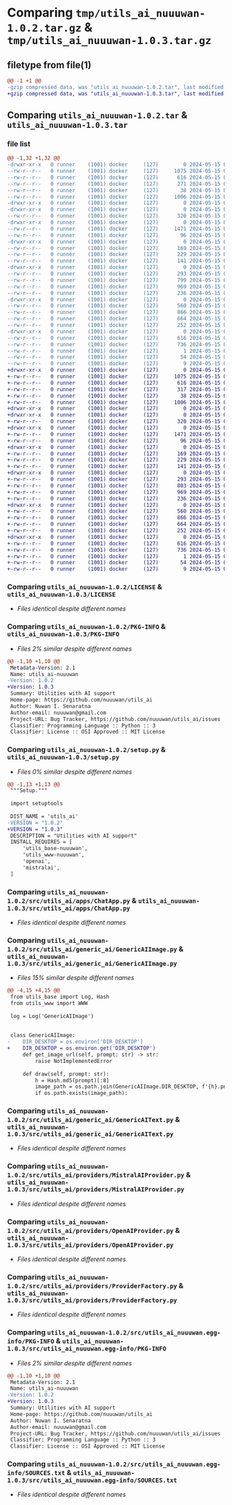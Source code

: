 # Comparing `tmp/utils_ai_nuuuwan-1.0.2.tar.gz` & `tmp/utils_ai_nuuuwan-1.0.3.tar.gz`

## filetype from file(1)

```diff
@@ -1 +1 @@
-gzip compressed data, was "utils_ai_nuuuwan-1.0.2.tar", last modified: Wed May 15 06:45:33 2024, max compression
+gzip compressed data, was "utils_ai_nuuuwan-1.0.3.tar", last modified: Wed May 15 07:24:41 2024, max compression
```

## Comparing `utils_ai_nuuuwan-1.0.2.tar` & `utils_ai_nuuuwan-1.0.3.tar`

### file list

```diff
@@ -1,32 +1,32 @@
-drwxr-xr-x   0 runner    (1001) docker     (127)        0 2024-05-15 06:45:33.708371 utils_ai_nuuuwan-1.0.2/
--rw-r--r--   0 runner    (1001) docker     (127)     1075 2024-05-15 06:45:09.000000 utils_ai_nuuuwan-1.0.2/LICENSE
--rw-r--r--   0 runner    (1001) docker     (127)      616 2024-05-15 06:45:33.708371 utils_ai_nuuuwan-1.0.2/PKG-INFO
--rw-r--r--   0 runner    (1001) docker     (127)      271 2024-05-15 06:45:09.000000 utils_ai_nuuuwan-1.0.2/README.md
--rw-r--r--   0 runner    (1001) docker     (127)       38 2024-05-15 06:45:33.708371 utils_ai_nuuuwan-1.0.2/setup.cfg
--rw-r--r--   0 runner    (1001) docker     (127)     1006 2024-05-15 06:45:09.000000 utils_ai_nuuuwan-1.0.2/setup.py
-drwxr-xr-x   0 runner    (1001) docker     (127)        0 2024-05-15 06:45:33.704371 utils_ai_nuuuwan-1.0.2/src/
-drwxr-xr-x   0 runner    (1001) docker     (127)        0 2024-05-15 06:45:33.704371 utils_ai_nuuuwan-1.0.2/src/utils_ai/
--rw-r--r--   0 runner    (1001) docker     (127)      320 2024-05-15 06:45:09.000000 utils_ai_nuuuwan-1.0.2/src/utils_ai/__init__.py
-drwxr-xr-x   0 runner    (1001) docker     (127)        0 2024-05-15 06:45:33.704371 utils_ai_nuuuwan-1.0.2/src/utils_ai/apps/
--rw-r--r--   0 runner    (1001) docker     (127)     1471 2024-05-15 06:45:09.000000 utils_ai_nuuuwan-1.0.2/src/utils_ai/apps/ChatApp.py
--rw-r--r--   0 runner    (1001) docker     (127)       96 2024-05-15 06:45:09.000000 utils_ai_nuuuwan-1.0.2/src/utils_ai/apps/__init__.py
-drwxr-xr-x   0 runner    (1001) docker     (127)        0 2024-05-15 06:45:33.704371 utils_ai_nuuuwan-1.0.2/src/utils_ai/core/
--rw-r--r--   0 runner    (1001) docker     (127)      169 2024-05-15 06:45:09.000000 utils_ai_nuuuwan-1.0.2/src/utils_ai/core/ChatRole.py
--rw-r--r--   0 runner    (1001) docker     (127)      229 2024-05-15 06:45:09.000000 utils_ai_nuuuwan-1.0.2/src/utils_ai/core/Message.py
--rw-r--r--   0 runner    (1001) docker     (127)      141 2024-05-15 06:45:09.000000 utils_ai_nuuuwan-1.0.2/src/utils_ai/core/__init__.py
-drwxr-xr-x   0 runner    (1001) docker     (127)        0 2024-05-15 06:45:33.708371 utils_ai_nuuuwan-1.0.2/src/utils_ai/generic_ai/
--rw-r--r--   0 runner    (1001) docker     (127)      293 2024-05-15 06:45:09.000000 utils_ai_nuuuwan-1.0.2/src/utils_ai/generic_ai/GenericAI.py
--rw-r--r--   0 runner    (1001) docker     (127)      799 2024-05-15 06:45:09.000000 utils_ai_nuuuwan-1.0.2/src/utils_ai/generic_ai/GenericAIImage.py
--rw-r--r--   0 runner    (1001) docker     (127)      969 2024-05-15 06:45:09.000000 utils_ai_nuuuwan-1.0.2/src/utils_ai/generic_ai/GenericAIText.py
--rw-r--r--   0 runner    (1001) docker     (127)      236 2024-05-15 06:45:09.000000 utils_ai_nuuuwan-1.0.2/src/utils_ai/generic_ai/__init__.py
-drwxr-xr-x   0 runner    (1001) docker     (127)        0 2024-05-15 06:45:33.708371 utils_ai_nuuuwan-1.0.2/src/utils_ai/providers/
--rw-r--r--   0 runner    (1001) docker     (127)      560 2024-05-15 06:45:09.000000 utils_ai_nuuuwan-1.0.2/src/utils_ai/providers/MistralAIProvider.py
--rw-r--r--   0 runner    (1001) docker     (127)      866 2024-05-15 06:45:09.000000 utils_ai_nuuuwan-1.0.2/src/utils_ai/providers/OpenAIProvider.py
--rw-r--r--   0 runner    (1001) docker     (127)      664 2024-05-15 06:45:09.000000 utils_ai_nuuuwan-1.0.2/src/utils_ai/providers/ProviderFactory.py
--rw-r--r--   0 runner    (1001) docker     (127)      252 2024-05-15 06:45:09.000000 utils_ai_nuuuwan-1.0.2/src/utils_ai/providers/__init__.py
-drwxr-xr-x   0 runner    (1001) docker     (127)        0 2024-05-15 06:45:33.708371 utils_ai_nuuuwan-1.0.2/src/utils_ai_nuuuwan.egg-info/
--rw-r--r--   0 runner    (1001) docker     (127)      616 2024-05-15 06:45:33.000000 utils_ai_nuuuwan-1.0.2/src/utils_ai_nuuuwan.egg-info/PKG-INFO
--rw-r--r--   0 runner    (1001) docker     (127)      736 2024-05-15 06:45:33.000000 utils_ai_nuuuwan-1.0.2/src/utils_ai_nuuuwan.egg-info/SOURCES.txt
--rw-r--r--   0 runner    (1001) docker     (127)        1 2024-05-15 06:45:33.000000 utils_ai_nuuuwan-1.0.2/src/utils_ai_nuuuwan.egg-info/dependency_links.txt
--rw-r--r--   0 runner    (1001) docker     (127)       54 2024-05-15 06:45:33.000000 utils_ai_nuuuwan-1.0.2/src/utils_ai_nuuuwan.egg-info/requires.txt
--rw-r--r--   0 runner    (1001) docker     (127)        9 2024-05-15 06:45:33.000000 utils_ai_nuuuwan-1.0.2/src/utils_ai_nuuuwan.egg-info/top_level.txt
+drwxr-xr-x   0 runner    (1001) docker     (127)        0 2024-05-15 07:24:41.420702 utils_ai_nuuuwan-1.0.3/
+-rw-r--r--   0 runner    (1001) docker     (127)     1075 2024-05-15 07:24:13.000000 utils_ai_nuuuwan-1.0.3/LICENSE
+-rw-r--r--   0 runner    (1001) docker     (127)      616 2024-05-15 07:24:41.420702 utils_ai_nuuuwan-1.0.3/PKG-INFO
+-rw-r--r--   0 runner    (1001) docker     (127)      317 2024-05-15 07:24:13.000000 utils_ai_nuuuwan-1.0.3/README.md
+-rw-r--r--   0 runner    (1001) docker     (127)       38 2024-05-15 07:24:41.420702 utils_ai_nuuuwan-1.0.3/setup.cfg
+-rw-r--r--   0 runner    (1001) docker     (127)     1006 2024-05-15 07:24:13.000000 utils_ai_nuuuwan-1.0.3/setup.py
+drwxr-xr-x   0 runner    (1001) docker     (127)        0 2024-05-15 07:24:41.416702 utils_ai_nuuuwan-1.0.3/src/
+drwxr-xr-x   0 runner    (1001) docker     (127)        0 2024-05-15 07:24:41.416702 utils_ai_nuuuwan-1.0.3/src/utils_ai/
+-rw-r--r--   0 runner    (1001) docker     (127)      320 2024-05-15 07:24:13.000000 utils_ai_nuuuwan-1.0.3/src/utils_ai/__init__.py
+drwxr-xr-x   0 runner    (1001) docker     (127)        0 2024-05-15 07:24:41.416702 utils_ai_nuuuwan-1.0.3/src/utils_ai/apps/
+-rw-r--r--   0 runner    (1001) docker     (127)     1471 2024-05-15 07:24:13.000000 utils_ai_nuuuwan-1.0.3/src/utils_ai/apps/ChatApp.py
+-rw-r--r--   0 runner    (1001) docker     (127)       96 2024-05-15 07:24:13.000000 utils_ai_nuuuwan-1.0.3/src/utils_ai/apps/__init__.py
+drwxr-xr-x   0 runner    (1001) docker     (127)        0 2024-05-15 07:24:41.416702 utils_ai_nuuuwan-1.0.3/src/utils_ai/core/
+-rw-r--r--   0 runner    (1001) docker     (127)      169 2024-05-15 07:24:13.000000 utils_ai_nuuuwan-1.0.3/src/utils_ai/core/ChatRole.py
+-rw-r--r--   0 runner    (1001) docker     (127)      229 2024-05-15 07:24:13.000000 utils_ai_nuuuwan-1.0.3/src/utils_ai/core/Message.py
+-rw-r--r--   0 runner    (1001) docker     (127)      141 2024-05-15 07:24:13.000000 utils_ai_nuuuwan-1.0.3/src/utils_ai/core/__init__.py
+drwxr-xr-x   0 runner    (1001) docker     (127)        0 2024-05-15 07:24:41.420702 utils_ai_nuuuwan-1.0.3/src/utils_ai/generic_ai/
+-rw-r--r--   0 runner    (1001) docker     (127)      293 2024-05-15 07:24:13.000000 utils_ai_nuuuwan-1.0.3/src/utils_ai/generic_ai/GenericAI.py
+-rw-r--r--   0 runner    (1001) docker     (127)      803 2024-05-15 07:24:13.000000 utils_ai_nuuuwan-1.0.3/src/utils_ai/generic_ai/GenericAIImage.py
+-rw-r--r--   0 runner    (1001) docker     (127)      969 2024-05-15 07:24:13.000000 utils_ai_nuuuwan-1.0.3/src/utils_ai/generic_ai/GenericAIText.py
+-rw-r--r--   0 runner    (1001) docker     (127)      236 2024-05-15 07:24:13.000000 utils_ai_nuuuwan-1.0.3/src/utils_ai/generic_ai/__init__.py
+drwxr-xr-x   0 runner    (1001) docker     (127)        0 2024-05-15 07:24:41.420702 utils_ai_nuuuwan-1.0.3/src/utils_ai/providers/
+-rw-r--r--   0 runner    (1001) docker     (127)      560 2024-05-15 07:24:13.000000 utils_ai_nuuuwan-1.0.3/src/utils_ai/providers/MistralAIProvider.py
+-rw-r--r--   0 runner    (1001) docker     (127)      866 2024-05-15 07:24:13.000000 utils_ai_nuuuwan-1.0.3/src/utils_ai/providers/OpenAIProvider.py
+-rw-r--r--   0 runner    (1001) docker     (127)      664 2024-05-15 07:24:13.000000 utils_ai_nuuuwan-1.0.3/src/utils_ai/providers/ProviderFactory.py
+-rw-r--r--   0 runner    (1001) docker     (127)      252 2024-05-15 07:24:13.000000 utils_ai_nuuuwan-1.0.3/src/utils_ai/providers/__init__.py
+drwxr-xr-x   0 runner    (1001) docker     (127)        0 2024-05-15 07:24:41.420702 utils_ai_nuuuwan-1.0.3/src/utils_ai_nuuuwan.egg-info/
+-rw-r--r--   0 runner    (1001) docker     (127)      616 2024-05-15 07:24:41.000000 utils_ai_nuuuwan-1.0.3/src/utils_ai_nuuuwan.egg-info/PKG-INFO
+-rw-r--r--   0 runner    (1001) docker     (127)      736 2024-05-15 07:24:41.000000 utils_ai_nuuuwan-1.0.3/src/utils_ai_nuuuwan.egg-info/SOURCES.txt
+-rw-r--r--   0 runner    (1001) docker     (127)        1 2024-05-15 07:24:41.000000 utils_ai_nuuuwan-1.0.3/src/utils_ai_nuuuwan.egg-info/dependency_links.txt
+-rw-r--r--   0 runner    (1001) docker     (127)       54 2024-05-15 07:24:41.000000 utils_ai_nuuuwan-1.0.3/src/utils_ai_nuuuwan.egg-info/requires.txt
+-rw-r--r--   0 runner    (1001) docker     (127)        9 2024-05-15 07:24:41.000000 utils_ai_nuuuwan-1.0.3/src/utils_ai_nuuuwan.egg-info/top_level.txt
```

### Comparing `utils_ai_nuuuwan-1.0.2/LICENSE` & `utils_ai_nuuuwan-1.0.3/LICENSE`

 * *Files identical despite different names*

### Comparing `utils_ai_nuuuwan-1.0.2/PKG-INFO` & `utils_ai_nuuuwan-1.0.3/PKG-INFO`

 * *Files 2% similar despite different names*

```diff
@@ -1,10 +1,10 @@
 Metadata-Version: 2.1
 Name: utils_ai-nuuuwan
-Version: 1.0.2
+Version: 1.0.3
 Summary: Utilities with AI support
 Home-page: https://github.com/nuuuwan/utils_ai
 Author: Nuwan I. Senaratna
 Author-email: nuuuwan@gmail.com
 Project-URL: Bug Tracker, https://github.com/nuuuwan/utils_ai/issues
 Classifier: Programming Language :: Python :: 3
 Classifier: License :: OSI Approved :: MIT License
```

### Comparing `utils_ai_nuuuwan-1.0.2/setup.py` & `utils_ai_nuuuwan-1.0.3/setup.py`

 * *Files 0% similar despite different names*

```diff
@@ -1,13 +1,13 @@
 """Setup."""
 
 import setuptools
 
 DIST_NAME = 'utils_ai'
-VERSION = "1.0.2"
+VERSION = "1.0.3"
 DESCRIPTION = "Utilities with AI support"
 INSTALL_REQUIRES = [
     'utils_base-nuuuwan',
     'utils_www-nuuuwan',
     'openai',
     'mistralai',
 ]
```

### Comparing `utils_ai_nuuuwan-1.0.2/src/utils_ai/apps/ChatApp.py` & `utils_ai_nuuuwan-1.0.3/src/utils_ai/apps/ChatApp.py`

 * *Files identical despite different names*

### Comparing `utils_ai_nuuuwan-1.0.2/src/utils_ai/generic_ai/GenericAIImage.py` & `utils_ai_nuuuwan-1.0.3/src/utils_ai/generic_ai/GenericAIImage.py`

 * *Files 15% similar despite different names*

```diff
@@ -4,15 +4,15 @@
 from utils_base import Log, Hash
 from utils_www import WWW
 
 log = Log('GenericAIImage')
 
 
 class GenericAIImage:
-    DIR_DESKTOP = os.environ['DIR_DESKTOP'] 
+    DIR_DESKTOP = os.environ.get('DIR_DESKTOP') 
     def get_image_url(self, prompt: str) -> str:
         raise NotImplementedError
 
     def draw(self, prompt: str):
         h = Hash.md5(prompt)[:8]
         image_path = os.path.join(GenericAIImage.DIR_DESKTOP, f'{h}.png')
         if os.path.exists(image_path):
```

### Comparing `utils_ai_nuuuwan-1.0.2/src/utils_ai/generic_ai/GenericAIText.py` & `utils_ai_nuuuwan-1.0.3/src/utils_ai/generic_ai/GenericAIText.py`

 * *Files identical despite different names*

### Comparing `utils_ai_nuuuwan-1.0.2/src/utils_ai/providers/MistralAIProvider.py` & `utils_ai_nuuuwan-1.0.3/src/utils_ai/providers/MistralAIProvider.py`

 * *Files identical despite different names*

### Comparing `utils_ai_nuuuwan-1.0.2/src/utils_ai/providers/OpenAIProvider.py` & `utils_ai_nuuuwan-1.0.3/src/utils_ai/providers/OpenAIProvider.py`

 * *Files identical despite different names*

### Comparing `utils_ai_nuuuwan-1.0.2/src/utils_ai/providers/ProviderFactory.py` & `utils_ai_nuuuwan-1.0.3/src/utils_ai/providers/ProviderFactory.py`

 * *Files identical despite different names*

### Comparing `utils_ai_nuuuwan-1.0.2/src/utils_ai_nuuuwan.egg-info/PKG-INFO` & `utils_ai_nuuuwan-1.0.3/src/utils_ai_nuuuwan.egg-info/PKG-INFO`

 * *Files 2% similar despite different names*

```diff
@@ -1,10 +1,10 @@
 Metadata-Version: 2.1
 Name: utils_ai-nuuuwan
-Version: 1.0.2
+Version: 1.0.3
 Summary: Utilities with AI support
 Home-page: https://github.com/nuuuwan/utils_ai
 Author: Nuwan I. Senaratna
 Author-email: nuuuwan@gmail.com
 Project-URL: Bug Tracker, https://github.com/nuuuwan/utils_ai/issues
 Classifier: Programming Language :: Python :: 3
 Classifier: License :: OSI Approved :: MIT License
```

### Comparing `utils_ai_nuuuwan-1.0.2/src/utils_ai_nuuuwan.egg-info/SOURCES.txt` & `utils_ai_nuuuwan-1.0.3/src/utils_ai_nuuuwan.egg-info/SOURCES.txt`

 * *Files identical despite different names*

